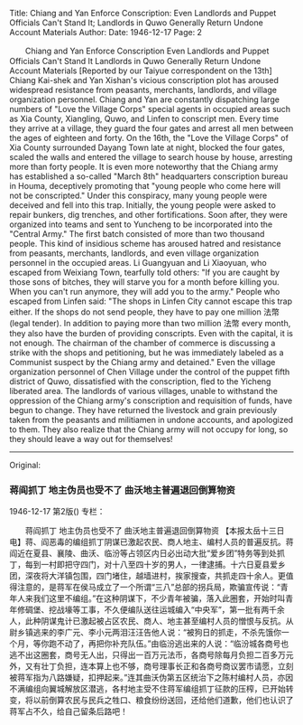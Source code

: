 Title: Chiang and Yan Enforce Conscription: Even Landlords and Puppet Officials Can't Stand It; Landlords in Quwo Generally Return Undone Account Materials
Author:
Date: 1946-12-17
Page: 2

　　Chiang and Yan Enforce Conscription
    Even Landlords and Puppet Officials Can't Stand It
    Landlords in Quwo Generally Return Undone Account Materials
    [Reported by our Taiyue correspondent on the 13th] Chiang Kai-shek and Yan Xishan's vicious conscription plot has aroused widespread resistance from peasants, merchants, landlords, and village organization personnel. Chiang and Yan are constantly dispatching large numbers of "Love the Village Corps" special agents in occupied areas such as Xia County, Xiangling, Quwo, and Linfen to conscript men. Every time they arrive at a village, they guard the four gates and arrest all men between the ages of eighteen and forty. On the 16th, the "Love the Village Corps" of Xia County surrounded Dayang Town late at night, blocked the four gates, scaled the walls and entered the village to search house by house, arresting more than forty people. It is even more noteworthy that the Chiang army has established a so-called "March 8th" headquarters conscription bureau in Houma, deceptively promoting that "young people who come here will not be conscripted." Under this conspiracy, many young people were deceived and fell into this trap. Initially, the young people were asked to repair bunkers, dig trenches, and other fortifications. Soon after, they were organized into teams and sent to Yuncheng to be incorporated into the "Central Army." The first batch consisted of more than two thousand people. This kind of insidious scheme has aroused hatred and resistance from peasants, merchants, landlords, and even village organization personnel in the occupied areas. Li Guangyuan and Li Xiaoyuan, who escaped from Weixiang Town, tearfully told others: "If you are caught by those sons of bitches, they will starve you for a month before killing you. When you can't run anymore, they will add you to the army." People who escaped from Linfen said: "The shops in Linfen City cannot escape this trap either. If the shops do not send people, they have to pay one million 法幣 (legal tender). In addition to paying more than two million 法幣 every month, they also have the burden of providing conscripts. Even with the capital, it is not enough. The chairman of the chamber of commerce is discussing a strike with the shops and petitioning, but he was immediately labeled as a Communist suspect by the Chiang army and detained." Even the village organization personnel of Chen Village under the control of the puppet fifth district of Quwo, dissatisfied with the conscription, fled to the Yicheng liberated area. The landlords of various villages, unable to withstand the oppression of the Chiang army's conscription and requisition of funds, have begun to change. They have returned the livestock and grain previously taken from the peasants and militiamen in undone accounts, and apologized to them. They also realize that the Chiang army will not occupy for long, so they should leave a way out for themselves!



<hr /> 

Original: 


### 蒋阎抓丁  地主伪员也受不了  曲沃地主普遍退回倒算物资

1946-12-17
第2版()
专栏：

　　蒋阎抓丁
    地主伪员也受不了
    曲沃地主普遍退回倒算物资
    【本报太岳十三日电】蒋、阎恶毒的编组抓丁阴谋已激起农民、商人地主、编村人员的普遍反抗。蒋阎近在夏县、襄陵、曲沃、临汾等占领区内日必出动大批“爱乡团”特务等到处抓丁，每到一村即把守四门，对十八至四十岁的男人，一律逮捕。十六日夏县爱乡团，深夜将大洋镇包围，四门堵住，越墙进村，挨家搜查，共抓走四十余人。更值得注意的，是蒋军在侯马成立了一个所谓“三八”总部的拐兵局，欺骗宣传说：“青年人来我们这里不编组。”在这种阴谋下，不少青年被骗，落入此圈套，开始时叫青年修碉堡、挖战壕等工事，不久便编队送往运城编入“中央军”，第一批有两千余人，此种阴谋鬼计已激起被占区农民、商人、地主甚至编村人员的憎恨与反抗。从尉乡镇逃来的李广元、李小元两泪汪汪告他人说：“被狗日的抓走，不杀先饿你一个月，等你跑不动了，再把你补充队伍。”由临汾逃出来的人说：“临汾城各商号也逃不出这圈套，商号无人出，只得出一百万元法币，各商号除每月负担二百多万元外，又有壮丁负担，连本算上也不够，商号理事长正和各商号商议罢市请愿，立刻被蒋军指为八路嫌疑，扣押起来。”连其曲沃伪第五区统治下之陈村编村人员，亦因不满编组向翼城解放区潜逃，各村地主受不住蒋军编组抓丁征款的压榨，已开始转变，将以前倒算农民与民兵之牲口、粮食纷纷送回，还给他们道歉，他们也认识了蒋军占不久，给自己留条后路吧！
